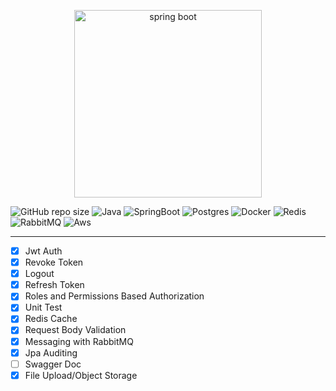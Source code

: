 <p align="center">
    <img src="https://i.ibb.co/HF9N1Nm/129191080-723b3b46-4e0b-4aa5-8eb9-654c2c025b18-1-1.png" alt="spring boot" width="300">  
</p>

![GitHub repo size](https://img.shields.io/github/repo-size/hikmetkutuk/spring-boot-develop?color=inactive&logo=github&style=for-the-badge)
![Java](https://img.shields.io/static/v1?&logo=openjdk&label=java&message=17&color=f29111&style=for-the-badge)
![SpringBoot](https://img.shields.io/static/v1?&logo=springboot&label=spring%20boot&message=3.2.4&color=6db33f&style=for-the-badge)
![Postgres](https://img.shields.io/static/v1?&logo=postgresql&label=postgre%20sql&message=15.5&color=336791&style=for-the-badge)
![Docker](https://img.shields.io/static/v1?&logo=docker&label=docker&message=25.0.2&color=086dd7&style=for-the-badge)
![Redis](https://img.shields.io/static/v1?&logo=redis&label=redis&message=7.2&color=dc0432&style=for-the-badge)
![RabbitMQ](https://img.shields.io/static/v1?&logo=rabbitmq&label=rabbitmq&message=3.10.5&color=f96602&style=for-the-badge)
![Aws](https://img.shields.io/static/v1?&logo=amazon&label=aws&message=1.12.470&color=ff9900&style=for-the-badge)

---

- [x] Jwt Auth
- [x] Revoke Token
- [x] Logout
- [x] Refresh Token
- [x] Roles and Permissions Based Authorization
- [x] Unit Test
- [x] Redis Cache
- [x] Request Body Validation
- [x] Messaging with RabbitMQ
- [x] Jpa Auditing
- [ ] Swagger Doc
- [x] File Upload/Object Storage